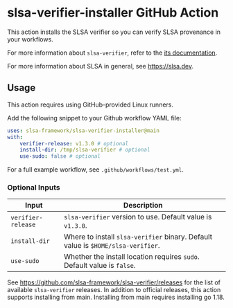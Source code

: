 # slsa-verifier-installer GitHub Action

This action installs the SLSA verifier so you can verify SLSA provenance in your workflows.

For more information about `slsa-verifier`, refer to the [its documentation](https://github.com/slsa-framework/slsa-verifier#verification-of-provenance).

For more information about SLSA in general, see https://slsa.dev.

## Usage

This action requires using GitHub-provided Linux runners.

Add the following snippet to your Github workflow YAML file:

```yaml
uses: slsa-framework/slsa-verifier-installer@main
with:
    verifier-release: v1.3.0 # optional
    install-dir: /tmp/slsa-verifier # optional
    use-sudo: false # optional
```

For a full example workflow, see `.github/workflows/test.yml`.

### Optional Inputs

| Input | Description |
| --- | --- |
| `verifier-release` | `slsa-verifier` version to use. Default value is `v1.3.0`. |
| `install-dir` | Where to install `slsa-verifier` binary. Default value is `$HOME/slsa-verifier`. |
| `use-sudo` | Whether the install location requires `sudo`. Default value is `false`.

See https://github.com/slsa-framework/slsa-verifier/releases for the list of available `slsa-verifier` releases. In addition to official releases, this action supports installing from main. Installing from main requires installing go 1.18.
